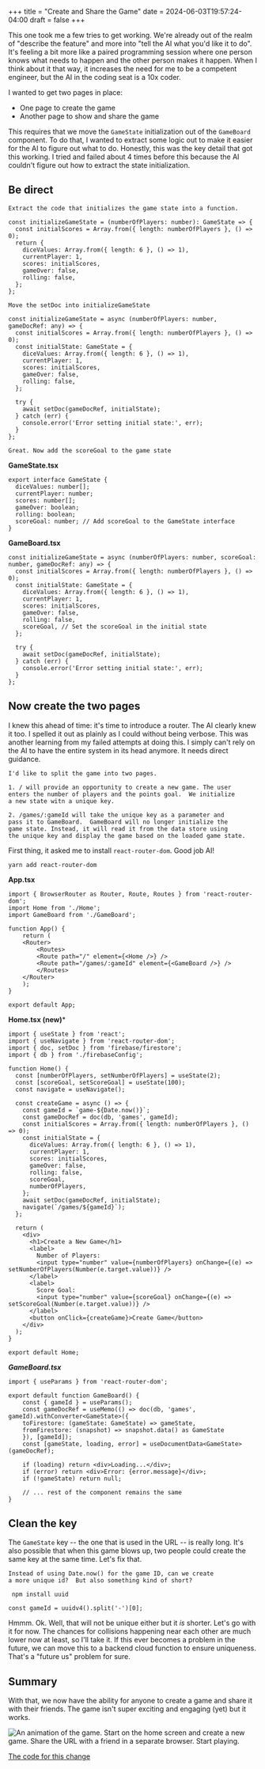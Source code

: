+++
title = "Create and Share the Game"
date = 2024-06-03T19:57:24-04:00
draft = false
+++

This one took me a few tries to get working.  We're already out of the realm of "describe the feature" and more into "tell the AI what you'd like it to do".  It's feeling a bit more like a paired programming session where one person knows what needs to happen and the other person makes it happen.  When I think about it that way, it increases the need for me to be a competent engineer, but the AI in the coding seat is a 10x coder.

I wanted to get two pages in place:
- One page to create the game
- Another page to show and share the game

This requires that we move the `GameState` initialization out of the `GameBoard` component.  To do that, I wanted to extract some logic out to make it easier for the AI to figure out what to do.  Honestly, this was the key detail that got this working.  I tried and failed about 4 times before this because the AI couldn't figure out how to extract the state initialization.

## Be direct

```
Extract the code that initializes the game state into a function.
```

```tsx
const initializeGameState = (numberOfPlayers: number): GameState => {
  const initialScores = Array.from({ length: numberOfPlayers }, () => 0);
  return {
    diceValues: Array.from({ length: 6 }, () => 1),
    currentPlayer: 1,
    scores: initialScores,
    gameOver: false,
    rolling: false,
  };
};
```

```
Move the setDoc into initializeGameState
```

```tsx
const initializeGameState = async (numberOfPlayers: number, gameDocRef: any) => {
  const initialScores = Array.from({ length: numberOfPlayers }, () => 0);
  const initialState: GameState = {
    diceValues: Array.from({ length: 6 }, () => 1),
    currentPlayer: 1,
    scores: initialScores,
    gameOver: false,
    rolling: false,
  };

  try {
    await setDoc(gameDocRef, initialState);
  } catch (err) {
    console.error('Error setting initial state:', err);
  }
};
```

```
Great. Now add the scoreGoal to the game state
```

**GameState.tsx**
```tsx
export interface GameState {
  diceValues: number[];
  currentPlayer: number;
  scores: number[];
  gameOver: boolean;
  rolling: boolean;
  scoreGoal: number; // Add scoreGoal to the GameState interface
}
```

**GameBoard.tsx**
```tsx
const initializeGameState = async (numberOfPlayers: number, scoreGoal: number, gameDocRef: any) => {
  const initialScores = Array.from({ length: numberOfPlayers }, () => 0);
  const initialState: GameState = {
    diceValues: Array.from({ length: 6 }, () => 1),
    currentPlayer: 1,
    scores: initialScores,
    gameOver: false,
    rolling: false,
    scoreGoal, // Set the scoreGoal in the initial state
  };

  try {
    await setDoc(gameDocRef, initialState);
  } catch (err) {
    console.error('Error setting initial state:', err);
  }
};
```

## Now create the two pages
I knew this ahead of time: it's time to introduce a router.  The AI clearly knew it too.  I spelled it out as plainly as I could without being verbose.  This was another learning from my failed attempts at doing this.  I simply can't rely on the AI to have the entire system in its head anymore.  It needs direct guidance.

```
I'd like to split the game into two pages.

1. / will provide an opportunity to create a new game. The user
enters the number of players and the points goal.  We initialize
a new state witn a unique key.

2. /games/:gameId will take the unique key as a parameter and
pass it to GameBoard.  GameBoard will no longer initialize the
game state. Instead, it will read it from the data store using
the unique key and display the game based on the loaded game state.
```

First thing, it asked me to install `react-router-dom`.  Good job AI!

```
yarn add react-router-dom
```

**App.tsx**
```tsx
import { BrowserRouter as Router, Route, Routes } from 'react-router-dom';
import Home from './Home';
import GameBoard from './GameBoard';

function App() {
    return (
    <Router>
        <Routes>
        <Route path="/" element={<Home />} />
        <Route path="/games/:gameId" element={<GameBoard />} />
        </Routes>
    </Router>
    );
}

export default App;
```

**Home.tsx (new)***
```tsx
import { useState } from 'react';
import { useNavigate } from 'react-router-dom';
import { doc, setDoc } from 'firebase/firestore';
import { db } from './firebaseConfig';

function Home() {
  const [numberOfPlayers, setNumberOfPlayers] = useState(2);
  const [scoreGoal, setScoreGoal] = useState(100);
  const navigate = useNavigate();

  const createGame = async () => {
    const gameId = `game-${Date.now()}`;
    const gameDocRef = doc(db, 'games', gameId);
    const initialScores = Array.from({ length: numberOfPlayers }, () => 0);
    const initialState = {
      diceValues: Array.from({ length: 6 }, () => 1),
      currentPlayer: 1,
      scores: initialScores,
      gameOver: false,
      rolling: false,
      scoreGoal,
      numberOfPlayers,
    };
    await setDoc(gameDocRef, initialState);
    navigate(`/games/${gameId}`);
  };

  return (
    <div>
      <h1>Create a New Game</h1>
      <label>
        Number of Players:
        <input type="number" value={numberOfPlayers} onChange={(e) => setNumberOfPlayers(Number(e.target.value))} />
      </label>
      <label>
        Score Goal:
        <input type="number" value={scoreGoal} onChange={(e) => setScoreGoal(Number(e.target.value))} />
      </label>
      <button onClick={createGame}>Create Game</button>
    </div>
  );
}

export default Home;
```

***GameBoard.tsx***
```tsx
import { useParams } from 'react-router-dom';

export default function GameBoard() {
    const { gameId } = useParams();
    const gameDocRef = useMemo(() => doc(db, 'games', gameId).withConverter<GameState>({
    toFirestore: (gameState: GameState) => gameState,
    fromFirestore: (snapshot) => snapshot.data() as GameState
    }), [gameId]);
    const [gameState, loading, error] = useDocumentData<GameState>(gameDocRef);

    if (loading) return <div>Loading...</div>;
    if (error) return <div>Error: {error.message}</div>;
    if (!gameState) return null;

    // ... rest of the component remains the same
}
```

## Clean the key
The `GameState` key -- the one that is used in the URL -- is really long.  It's also possible that when this game blows up, two people could create the same key at the same time.  Let's fix that.

```
Instead of using Date.now() for the game ID, can we create
a more unique id?  But also something kind of short?
```

```
 npm install uuid
 ```

```tsx
const gameId = uuidv4().split('-')[0];
```

Hmmm.  Ok.  Well, that will not be unique either but it _is_ shorter.  Let's go with it for now.  The chances for collisions happening near each other are much lower now at least, so I'll take it.  If this ever becomes a problem in the future, we can move this to a backend cloud function to ensure uniqueness.  That's a "future us" problem for sure.

## Summary
With that, we now have the ability for anyone to create a game and share it with their friends.  The game isn't super exciting and engaging (yet) but it works.

![An animation of the game.  Start on the home screen and create a new game.  Share the URL with a friend in a separate browser. Start playing.](../../009-share-the-game.gif)

[The code for this change](https://github.com/pass-the-cheese/passthecheese.ai/commit/eddaa88c6d7420605f65bc11149a8c4800dd648f)

